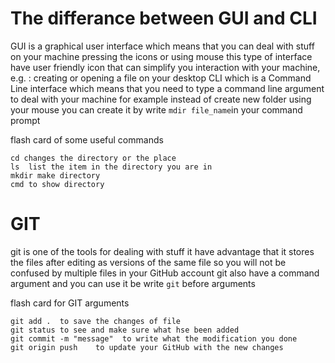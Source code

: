 # The differance between GUI and CLI

GUI is a graphical user interface which means that you can deal with stuff on your machine pressing the icons or using mouse this type of interface have user friendly icon that can simplify you interaction with your machine, e.g. : creating or opening a file on your desktop
CLI which is a Command Line interface which means that you need to type a command line argument to deal with  your machine 
for example instead of create new folder using your mouse you can create it by write `mdir file_name`in your command prompt 

flash card of some useful commands
```
cd changes the directory or the place
ls  list the item in the directory you are in 
mkdir make directory 
cmd to show directory 
```

# GIT 
git is one of the tools for dealing with stuff it have advantage that it stores the files after editing as versions of the same file so you will not be confused by multiple files in your GitHub account 
git also have a command argument and you can use it be write `git` before arguments 

flash card for GIT arguments 
```
git add .  to save the changes of file 
git status to see and make sure what hse been added 
git commit -m "message"  to write what the modification you done 
git origin push    to update your GitHub with the new changes

```